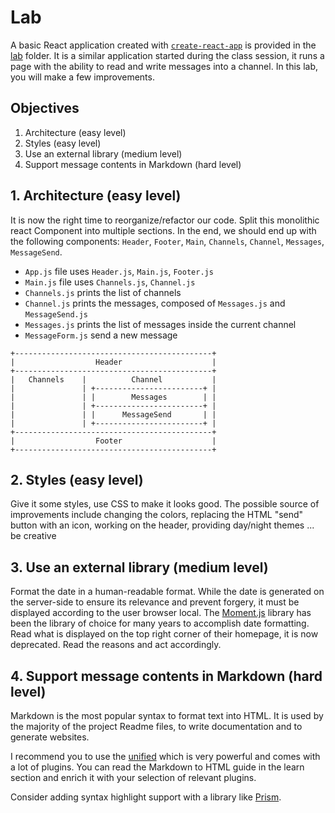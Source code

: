 
# Lab

A basic React application created with [`create-react-app`](https://create-react-app.dev/) is provided in the [lab](./lab) folder. It is a similar application started during the class session, it runs a page with the ability to read and write messages into a channel. In this lab, you will make a few improvements.

## Objectives

1. Architecture (easy level)
2. Styles (easy level)
3. Use an external library (medium level)
4. Support message contents in Markdown (hard level)

## 1. Architecture (easy level)

It is now the right time to reorganize/refactor our code. Split this monolithic
react Component into multiple sections. In the end, we should end up with the
following components: `Header`, `Footer`, `Main`, `Channels`, `Channel`,
`Messages`, `MessageSend`.

- `App.js` file uses `Header.js`, `Main.js`, `Footer.js`
- `Main.js` file uses `Channels.js`, `Channel.js`
- `Channels.js` prints the list of channels
- `Channel.js` prints the messages, composed of `Messages.js` and `MessageSend.js`
- `Messages.js` prints the list of messages inside the current channel
- `MessageForm.js` send a new message

```
+--------------------------------------------+
|                  Header                    |
+--------------------------------------------+
|   Channels    |          Channel           |
|               | +------------------------+ |
|               | |        Messages        | |
|               | +------------------------+ |
|               | |      MessageSend       | |
|               | +------------------------+ |
+--------------------------------------------+
|                  Footer                    |
+--------------------------------------------+
```

## 2. Styles (easy level)

Give it some styles, use CSS to make it looks good. The possible source of improvements include changing the colors, replacing the HTML "send" button with an icon, working on the header, providing day/night themes ... be creative

## 3. Use an external library (medium level)

Format the date in a human-readable format. While the date is generated on the server-side to ensure its relevance and prevent forgery, it must be displayed according to the user browser local. The [Moment.js](https://momentjs.com/) library has been the library of choice for many years to accomplish date formatting. Read what is displayed on the top right corner of their homepage, it is now deprecated. Read the reasons and act accordingly.

## 4. Support message contents in Markdown (hard level)

Markdown is the most popular syntax to format text into HTML. It is used by the majority of the project Readme files, to write documentation and to generate websites.

I recommend you to use the [unified](https://unifiedjs.com/) which is very powerful and comes with a lot of plugins. You can read the Markdown to HTML guide in the learn section and enrich it with your selection of relevant plugins.

Consider adding syntax highlight support with a library like [Prism](https://prismjs.com/).
